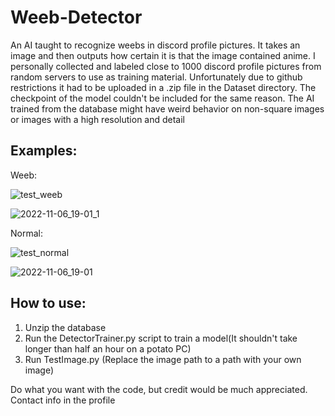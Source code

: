 # Weeb-Detector
An AI taught to recognize weebs in discord profile pictures. It takes an image and then outputs how certain it is that the image contained anime. I personally collected and labeled close to 1000 discord profile pictures from random servers to use as training material. Unfortunately due to github restrictions it had to be uploaded in a .zip file in the Dataset directory. The checkpoint of the model couldn't be included for the same reason. The AI trained from the database might have weird behavior on non-square images or images with a high resolution and detail

Examples:
---------------------------------
Weeb:

![test_weeb](https://user-images.githubusercontent.com/96934612/200219363-665f4541-5ca7-4f87-9cf4-51a34afc93af.png)

![2022-11-06_19-01_1](https://user-images.githubusercontent.com/96934612/200219421-56276b0d-3e14-435a-b2f2-d3a5451ff5db.jpg)

Normal:

![test_normal](https://user-images.githubusercontent.com/96934612/200219383-ae7486b9-4727-4e09-9a0d-de0bc2242fe5.png)

![2022-11-06_19-01](https://user-images.githubusercontent.com/96934612/200219424-275dbf65-0712-4124-ad2d-329664ec302b.jpg)

How to use:
---------------------------------
1. Unzip the database
2. Run the DetectorTrainer.py script to train a model(It shouldn't take longer than half an hour on a potato PC)
3. Run TestImage.py (Replace the image path to a path with your own image)

Do what you want with the code, but credit would be much appreciated. Contact info in the profile
